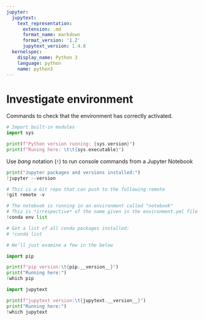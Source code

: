 ```yaml
---
jupyter:
  jupytext:
    text_representation:
      extension: .md
      format_name: markdown
      format_version: '1.2'
      jupytext_version: 1.4.0
  kernelspec:
    display_name: Python 3
    language: python
    name: python3
---
```


# Investigate environment
Commands to check that the environment has correctly activated.

```python
# Import built-in modules
import sys

print(f"Python version running: {sys.version}")
print(f"Runing here: \t\t{sys.executable}")
```

Use *bang* notation (`!`) to run console commands from a Jupyter Notebook

```python
print("Jupyter packages and versions installed:")
!jupyter --version
```

```python
# This is a Git repo that can push to the following remote
!git remote -v
```

```python
# The notebook is running in an environment called "notebook"
# This is *irrespective* of the name given in the environment.yml file
!conda env list
```

```python
# Get a list of all conda packages installed:
# !conda list

# We'll just examine a few in the below
```

```python
import pip

print(f"pip version:\t{pip.__version__}")
print("Running here:")
!which pip
```

```python
import jupytext

print(f"jupytext version:\t{jupytext.__version__}")
print("Running here:")
!which jupytext
```


